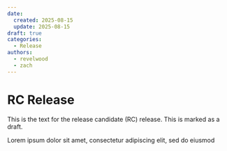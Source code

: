 ```yaml
---
date:
  created: 2025-08-15
  update: 2025-08-15
draft: true
categories:
  - Release
authors:
  - revelwood
  - zach
---
```


# RC Release

This is the text for the release candidate (RC) release. This is marked as a draft.

<!-- more -->

Lorem ipsum dolor sit amet, consectetur adipiscing elit, sed do eiusmod
